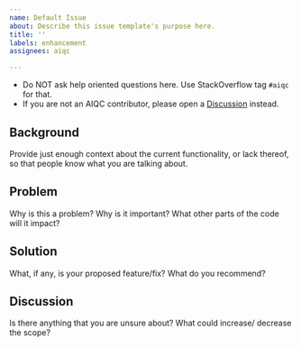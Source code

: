```yaml
---
name: Default Issue
about: Describe this issue template's purpose here.
title: ''
labels: enhancement
assignees: aiqc

---
```


* Do NOT ask help oriented questions here. Use StackOverflow tag `#aiqc` for that.
* If you are not an AIQC contributor, please open a [Discussion](https://github.com/aiqc/aiqc/discussions) instead.

## Background
Provide just enough context about the current functionality, or lack thereof, so that people know what you are talking about. 

## Problem
Why is this a problem? Why is it important? What other parts of the code will it impact?

## Solution
What, if any, is your proposed feature/fix? What do you recommend?

## Discussion
Is there anything that you are unsure about? What could increase/ decrease the scope?
